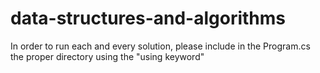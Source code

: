 # data-structures-and-algorithms

In order to run each and every solution, please include in the Program.cs the proper directory using the "using keyword"

